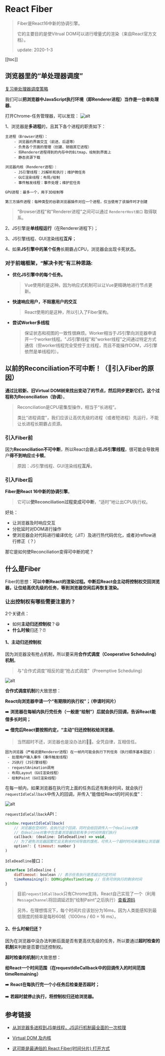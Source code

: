 # React Fiber
> Fiber是React16中新的协调引擎。
>
> 它的主要目的是使Vitrual DOM可以进行增量式的渲染（来自React官方文档）。
>
> update: 2020-1-3

[[toc]]

## 浏览器里的“单处理器调度”
[复习单处理器调度策略](./../../computeracy/scheduling-strategy/)

我们可以**把浏览器中JavaScript执行环境（即Renderer进程）当作是一台单处理器**。

打开Chrome-任务管理器，可以发现：
![alt](./img/fiber-3.png)

1、浏览器是**多进程**的，且其下各个进程的职责如下：
```
主进程（Browser进程）：
    - 浏览器的界面交互（前进、后退等）
    - 负责各个页面的管理（创建、销毁其它进程）
    - 将Renderer进程得到的内存中的Bitmap，绘制到界面上
    - 静态资源下载

浏览器内核（Renderer进程）：
    - JS引擎线程：JS解析和执行；维护微任务
    - GUI渲染线程：布局/绘制
    - 事件触发线程：事件处理；维护宏任务

GPU进程：最多一个，用于3D绘制等

第三方插件进程：每种类型的谷歌浏览器插件对应一个进程，仅当使用了该插件时才创建
```
> "Browser进程"和"Renderer进程"之间可以通过 `RendererHost接口` 取得联系。

2、JS引擎是**单线程运行**（在Renderer进程下）；

3、JS引擎线程、GUI渲染线程**互斥**；

4、如果**JS引擎中的某个任务**长期霸占CPU，浏览器会出现卡死状态。

### 对于前端框架，“解决卡死”有三种思路:
 - **优化JS引擎中的每个任务。**
    > Vue使用的是这种。因为响应式机制可以让Vue更精确地进行节点更新。

 - **快速响应用户，不阻塞用户的交互**
    > React使用的是这种，所以引入了Fiber架构。

 - **尝试Worker多线程**
    > 保证状态和视图的一致性很麻烦。Worker相当于JS引擎向浏览器申请开一个worker线程。"JS引擎线程"和"worker线程"之间通过特定方式通信（但worker线程完全受控于主线程，而且不能操作DOM，JS引擎依然是单线程的）。

## 以前的Reconciliation不可中断！（🤔引入Fiber的原因）
**通过比较新、旧Virtual DOM树来找出变动了的节点，然后同步更新它们，这个过程称为Reconciliation（协调）**。
> Reconciliation是CPU密集型操作，相当于“长进程”。
> 
> 类比“进程调度”，我们应该让高优先级的进程（或者短进程）先运行，不能让长进程长期霸占资源。

### 引入Fiber前
因为**Reconciliation不可中断**，所以React会霸占着**JS引擎线程**，很可能会导致用户**得不到响应**或**卡顿**。
> 原因：JS引擎线程、GUI渲染线程**互斥**。

### 引入Fiber后
**Fiber是React 16中新的协调引擎**。
> 它可以**使Reconciliation过程变成可中断**，“适时”地让出CPU执行权。

好处：
 - 让浏览器及时响应交互
 - 分批延时对DOM进行操作
 - 使浏览器会对代码进行编译优化（JIT）及进行热代码优化，或者对reflow进行修正（？）


那它是如何使Reconciliation变得可中断的呢？

## 什么是Fiber
Fiber的思想：**可以中断React的渲染过程。中断后React会主动将控制权交回浏览器，让位给高优先级的任务，等到浏览器空闲后再恢复渲染。**

### 让出控制权有哪些需要注意的？
2个关键点：
 - 如何**主动归还控制权**？😆
 - **什么时候**归还？⏰

#### 1、主动归还控制权
因为浏览器没有抢占机制，所以要采用**合作式调度（Cooperative Scheduling）机制**。
 > 与“合作式调度”相反的是“抢占式调度”（Preemptive Scheduling）

![alt](./img/fiber-1.png)

**合作式调度机制**的大致思想：

**React向浏览器申请一个“有期限的执行权”；（申请时间片）**

➡️ **浏览器在每帧内执行完任务（一般是“绘制”）后就会执行回调，告诉React能借多长时间；**

➡️ **借完后React要按照约定，“主动”归还控制权给浏览器**。
 > 当然超时不还，浏览器也是没办法的🤷‍♂️。全凭自律，互相信任。
```{2,3,4,5,6}
因为浏览器（严格说是Renderer进程）在一帧内可能会执行下列任务（执行顺序基本固定）：
 - 处理用户输入事件（事件触发线程）
 - JS执行（JS引擎线程）
 - requestAnimation调用
 - 布局Layout（GUI渲染线程）
 - 绘制Paint（GUI渲染线程）
```
在每一帧内，如果浏览器在执行完上面的任务后还有剩余时间，就会执行`requestIdleCallback`中传入的回调，并传入“能借给React的时间长度”：

![alt](./img/fiber-2.png)

`requestIdleCallback`API：
```js
window.requestIdleCallback(
    // 浏览器在空闲时，会执行这个回调，同时会给回调传入一个dealine对象
    // 在dealine对象中包含着浏览器目前有多少时间供我们执行
    callback: (dealine: IdleDeadline) => void,
    // 为了避免浏览器因繁忙且无剩余时间导致的饿死，可传入一个超时时间来强制让浏览器执行回调。
    option?: { timeout: number }
)
```

`IdleDeadline`接口：
```js
interface IdleDealine {
    didTimeout: boolean // 表示任务执行是否超过约定时间
    timeRemaining(): DOMHighResTimeStamp // 任务可供执行的剩余时间
}
```
> 目前`requestIdCallback`只有Chrome支持。React自己实现了一个（利用`MessageChannel`将回调延迟到“绘制Paint”之后执行）[查看源码](https://github.com/facebook/react/blob/master/packages/scheduler/src/forks/SchedulerHostConfig.default.js)

 > 另外，在理想情况下，每个时间片应该划分为16ms，因为人类能感知到最低限度的频率是每秒60帧（1000ms / 60 = 16 ms）。



#### 2、什么时候归还？
因为在浏览器中没办法判断后面是否有更高优先级的任务，所以要通过**超时检查的机制**来判断是否要归还控制权。

**超时检查的机制**的大致思想：

**给React一个时间范围（在requestIdleCallback中的回调传入的时间范围timeRemaining）**

➡️ **React在每执行完一个小任务后检查是否超时；**

➡️ **若超时就停止执行，将控制权归还给浏览器。**


## 参考链接

- [从浏览器多进程到JS单线程，JS运行机制最全面的一次梳理](https://juejin.im/post/5a6547d0f265da3e283a1df7)

- [Virtual DOM 及内核](https://zh-hans.reactjs.org/docs/faq-internals.html#what-is-react-fiber)

- [这可能是最通俗的 React Fiber(时间分片) 打开方式](https://juejin.im/post/5dadc6045188255a270a0f85#heading-2)
